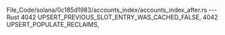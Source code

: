 File_Code/solana/0c185d1983/accounts_index/accounts_index_after.rs --- Rust
4042                 UPSERT_PREVIOUS_SLOT_ENTRY_WAS_CACHED_FALSE,                                                                                            4042                 UPSERT_POPULATE_RECLAIMS,

